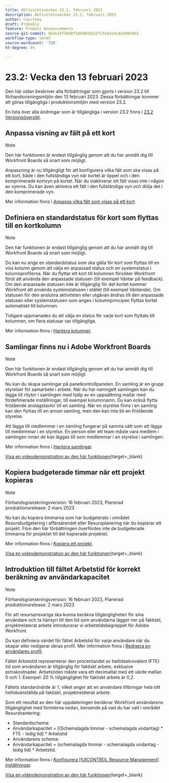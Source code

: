 ```yaml
---
title: Aktivitetsveckan 23.2, februari 2023
description: Aktivitetsveckan 23.2, februari 2023
author: Courtney
draft: Probably
feature: Product Announcements
source-git-commit: db3e14f9b9075dbd83bd22fc5a41e4c8a3984463
workflow-type: tm+mt
source-wordcount: '729'
ht-degree: 0%

---
```


# 23.2: Vecka den 13 februari 2023

Den här sidan beskriver alla förbättringar som gjorts i version 23.2 till förhandsvisningsmiljön den 13 februari 2023. Dessa förbättringar kommer att göras tillgängliga i produktionsmiljön med version 23.2.

En lista över alla ändringar som är tillgängliga i version 23.2 finns i [23.2 Versionsöversikt](/help/quicksilver/product-announcements/product-releases/23.2-release-activity/23-2-release-overview.md).

## Anpassa visning av fält på ett kort

>[!NOTE]
>
>Den här funktionen är endast tillgänglig genom att du har anmält dig till Workfront Boards så snart som möjligt.


Anpassning är nu tillgängligt för att konfigurera vilka fält som ska visas på ett kort, både i den fullständiga vyn när kortet är öppet och i den komprimerade kortvyn på kortet. När du inaktiverar ett fält visas inte i någon av vyerna. Du kan även aktivera ett fält i den fullständiga vyn och dölja det i den komprimerade vyn.

Mer information finns i [Anpassa vilka fält som visas på ett kort](/help/quicksilver/agile/get-started-with-boards/customize-fields-on-card.md).

## Definiera en standardstatus för kort som flyttas till en kortkolumn

>[!NOTE]
>
>Den här funktionen är endast tillgänglig genom att du har anmält dig till Workfront Boards så snart som möjligt.

Du kan nu ange en standardstatus som ska gälla för kort som flyttas till en viss kolumn genom att välja en anpassad status och en systemstatus i kolumnprofilerna. När du flyttar ett kort till kolumnen försöker Workfront först att använda den anpassade statusen (till exempel Väntar på feedback). Om den anpassade statusen inte är tillgänglig för det kortet kommer Workfront att använda systemstatusen i stället (till exempel Väntande). Om statusen för den anslutna aktiviteten eller utgåvan ändras till den anpassade statusen eller systemstatusen som anges i kolumnprincipen flyttas kortet automatiskt till kolumnen.

Tidigare uppmanades du att välja en status för varje kort som flyttats till kolumnen, om flera statusar var tillgängliga.

Mer information finns i [Hantera kolumner](/help/quicksilver/agile/get-started-with-boards/manage-board-columns.md).

## Samlingar finns nu i Adobe Workfront Boards

>[!NOTE]
>
>Den här funktionen är endast tillgänglig genom att du har anmält dig till Workfront Boards så snart som möjligt.

Nu kan du skapa samlingar på panelkontrollpanelen. En samling är en grupp styrelser för samarbete i arbete. När du har namngett samlingen kan du lägga till ritytor i samlingen med hjälp av en uppsättning mallar med fördefinierade inställningar, till exempel kolumnnamn. Du kan också flytta fristående anslagstavlor till en samling. När en styrelse finns i en samling kan den flyttas till en annan samling, men den kan inte bli en fristående styrelse.

Att lägga till medlemmar i en samling fungerar på samma sätt som att lägga till medlemmar i en styrelse. En person eller ett team måste vara medlem i samlingen innan de kan läggas till som medlemmar i en styrelse i samlingen.

Mer information finns i [Hantera samlingar](/help/quicksilver/agile/use-boards-agile-planning-tools/manage-collections.md).

[Visa en videodemonstration av den här funktionen](https://video.tv.adobe.com/v/3415609/){target=_blank}

## Kopiera budgeterade timmar när ett projekt kopieras

>[!NOTE]
>
>Förhandsgranskningsversion: 16 februari 2023, Planerad produktionsrelease: 2 mars 2023

Nu kan du kopiera timmarna som har budgeterats i området Resursbudgetering i affärsärendet eller Resursplanering när du kopierar ett projekt. Före den här förbättringen överfördes inte de budgeterade timmarna för projektet till det kopierade projektet.

Mer information finns i [Kopiera ett projekt](/help/quicksilver/manage-work/projects/manage-projects/copy-project.md).

[Visa en videodemonstration av den här funktionen](https://video.tv.adobe.com/v/3415607/){target=_blank}

## Introduktion till fältet Arbetstid för korrekt beräkning av användarkapacitet

>[!NOTE]
>
>Förhandsgranskningsversion: 16 februari 2023, Planerad produktionsrelease: 2 mars 2023

För att resursansvariga ska kunna beräkna tillgängligheten för sina användare och ta hänsyn till den tid som användarna lägger ner på faktiskt, projektrelaterat arbete introducerar vi arbetstidsbegreppet för Adobe Workfront.

Du kan definiera värdet för fältet Arbetstid för varje användare när du skapar eller redigerar deras profil. Mer information finns i [Redigera en användares profil](/help/quicksilver/administration-and-setup/add-users/create-and-manage-users/edit-a-users-profile.md).

Fältet Arbetstid representerar den procentandel av heltidsekvivalent (FTE) tid som användaren är tillgänglig för faktiskt arbete, exklusive extrakostnader. Arbetstiden måste vara ett decimaltal med ett värde mellan 0 och 1. Exempel: 20 % tillgänglighet för faktiskt arbete är 0,2.

Fältets standardvärde är 1, vilket anger att en användare tillbringar hela sitt heltidsanställda på faktiskt, projektrelaterat arbete.

Som ett resultat av den här uppdateringen beräknar Workfront användarens tillgänglighet med formlerna nedan, beroende på vad du har valt i området Resurshantering:

* Standardschema:
* Användarkapacitet = [(Schemalagda timmar - schemalagda undantag) * FTE - ledig tid] * Arbetstid
* Användarens schema:
* Användarkapacitet = (schemalagda timmar - schemalagda undantag - ledig tid) * Arbetstid.

Mer information finns i [Konfigurera [!UICONTROL Resource Management] inställningar](/help/quicksilver/administration-and-setup/set-up-workfront/configure-system-defaults/configure-resource-mgmt-preferences.md).

[Visa en videodemonstration av den här funktionen](https://video.tv.adobe.com/v/3415608/){target=_blank}